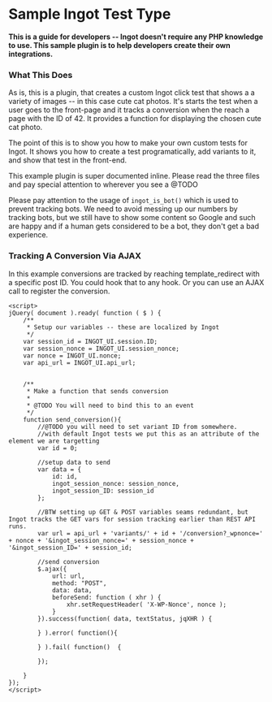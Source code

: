 # Sample Ingot Test Type
<strong>This is a guide for developers -- Ingot doesn't require any PHP knowledge to use. This sample plugin is to help developers create their own integrations.</strong>

### What This Does
As is, this is a plugin, that creates a custom Ingot click test that shows a a variety of images -- in this case cute cat photos. It's starts the test when a user goes to the front-page and it tracks a conversion when the reach a page with the ID of 42. It provides a function for displaying the chosen cute cat photo.

The point of this is to show you how to make your own custom tests for Ingot. It shows you how to create a test programatically, add variants to it, and show that test in the front-end. 

This example plugin is super documented inline. Please read the three files and pay special attention to wherever you see a @TODO

Please pay attention to the usage of `ingot_is_bot()` which is used to prevent tracking bots. We need to avoid messing up our numbers by tracking bots, but we still have to show some content so Google and such are happy and if a human gets considered to be a bot, they don't get a bad experience.
### Tracking A Conversion Via AJAX
In this example conversions are tracked by reaching template_redirect with a specific post ID. You could hook that to any hook. Or you can use an AJAX call to register the conversion.


```
<script>
jQuery( document ).ready( function ( $ ) {
    /**
     * Setup our variables -- these are localized by Ingot
     */
    var session_id = INGOT_UI.session.ID;
    var session_nonce = INGOT_UI.session_nonce;
    var nonce = INGOT_UI.nonce;
    var api_url = INGOT_UI.api_url;


    /**
     * Make a function that sends conversion
     *
     * @TODO You will need to bind this to an event
     */
    function send_conversion(){
        //@TODO you will need to set variant ID from somewhere.
        //with default Ingot tests we put this as an attribute of the element we are targetting
        var id = 0;

        //setup data to send
        var data = {
            id: id,
            ingot_session_nonce: session_nonce,
            ingot_session_ID: session_id
        };

        //BTW setting up GET & POST variables seams redundant, but Ingot tracks the GET vars for session tracking earlier than REST API runs.
        var url = api_url + 'variants/' + id + '/conversion?_wpnonce=' + nonce + '&ingot_session_nonce=' + session_nonce + '&ingot_session_ID=' + session_id;

        //send conversion
        $.ajax({
            url: url,
            method: "POST",
            data: data,
            beforeSend: function ( xhr ) {
                xhr.setRequestHeader( 'X-WP-Nonce', nonce );
            }
        }).success(function( data, textStatus, jqXHR ) {

        } ).error( function(){

        } ).fail( function()  {

        });

    }
});
</script>
```
